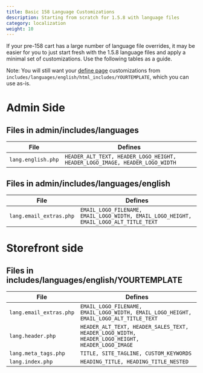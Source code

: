 ```yaml
---
title: Basic 158 Language Customizations
description: Starting from scratch for 1.5.8 with language files
category: localization
weight: 10
---
```


If your pre-158 cart has a large number of language file overrides, it may be easier for you to just start fresh with the 1.5.8 language files and apply a minimal set of customizations.  Use the following tables as a guide.

Note: You will still want your [define page](/user/template/define_pages/#define_page_files) customizations from `includes/languages/english/html_includes/YOURTEMPLATE`, which you can use as-is.

# Admin Side 

## Files in admin/includes/languages 

|File|Defines|
|----|-------|
|`lang.english.php`|`HEADER_ALT_TEXT, HEADER_LOGO_HEIGHT, HEADER_LOGO_IMAGE, HEADER_LOGO_WIDTH` |

## Files in admin/includes/languages/english

|File|Defines|
|----|-------|
|`lang.email_extras.php`|`EMAIL_LOGO_FILENAME, EMAIL_LOGO_WIDTH, EMAIL_LOGO_HEIGHT, EMAIL_LOGO_ALT_TITLE_TEXT`| 


# Storefront side 

## Files in includes/languages/english/YOURTEMPLATE

|File|Defines|
|----|-------|
|`lang.email_extras.php`|`EMAIL_LOGO_FILENAME, EMAIL_LOGO_WIDTH, EMAIL_LOGO_HEIGHT, EMAIL_LOGO_ALT_TITLE_TEXT`| 
|`lang.header.php`|`HEADER_ALT_TEXT, HEADER_SALES_TEXT, HEADER_LOGO_WIDTH, HEADER_LOGO_HEIGHT, HEADER_LOGO_IMAGE`|
|`lang.meta_tags.php`|`TITLE, SITE_TAGLINE, CUSTOM_KEYWORDS `|
|`lang.index.php`|`HEADING_TITLE, HEADING_TITLE_NESTED`|

